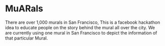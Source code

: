 # MuARals
There are over 1,000 murals in San Francisco, This is a facebook hackathon idea to educate people on the story behind the mural all over the city. We are currently using one mural  in San Francisco to depict the information of that particular Mural.
